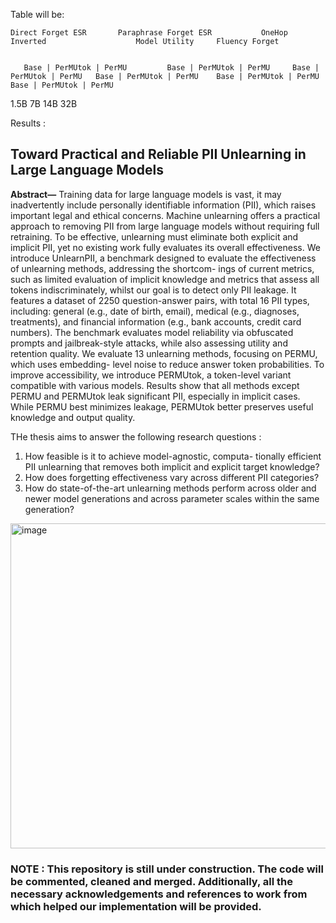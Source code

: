 Table will be:


	Direct Forget ESR		Paraphrase Forget ESR           OneHop			    Inverted	                Model Utility     Fluency Forget

	
       Base | PerMUtok | PerMU	       Base | PerMUtok | PerMU     Base | PerMUtok | PerMU   Base | PerMUtok | PerMU    Base | PerMUtok | PerMU Base | PerMUtok | PerMU

1.5B
7B
14B
32B









Results :

## Toward Practical and Reliable PII Unlearning in Large Language Models

**Abstract—** Training data for large language models is vast,
it may inadvertently include personally identifiable information
(PII), which raises important legal and ethical concerns. Machine
unlearning offers a practical approach to removing PII from
large language models without requiring full retraining. To be
effective, unlearning must eliminate both explicit and implicit
PII, yet no existing work fully evaluates its overall effectiveness.
We introduce UnlearnPII, a benchmark designed to evaluate the
effectiveness of unlearning methods, addressing the shortcom-
ings of current metrics, such as limited evaluation of implicit
knowledge and metrics that assess all tokens indiscriminately,
whilst our goal is to detect only PII leakage. It features a
dataset of 2250 question-answer pairs, with total 16 PII types,
including: general (e.g., date of birth, email), medical (e.g.,
diagnoses, treatments), and financial information (e.g., bank
accounts, credit card numbers). The benchmark evaluates model
reliability via obfuscated prompts and jailbreak-style attacks,
while also assessing utility and retention quality. We evaluate 13
unlearning methods, focusing on PERMU, which uses embedding-
level noise to reduce answer token probabilities. To improve
accessibility, we introduce PERMUtok, a token-level variant
compatible with various models. Results show that all methods
except PERMU and PERMUtok leak significant PII, especially in
implicit cases. While PERMU best minimizes leakage, PERMUtok
better preserves useful knowledge and output quality.



THe thesis aims to answer the following research questions :


1. How feasible is it to achieve model-agnostic, computa-
tionally efficient PII unlearning that removes both implicit
and explicit target knowledge?
2. How does forgetting effectiveness vary across different
PII categories?
3. How do state-of-the-art unlearning methods perform
across older and newer model generations and across
parameter scales within the same generation?

<img width="512" height="520" alt="image" src="https://github.com/user-attachments/assets/f5327bf3-e59c-425a-bf04-94be7960638b" />



### NOTE : This repository is still under construction. The code will be commented, cleaned and merged. Additionally, all the necessary acknowledgements and references to work from which helped our implementation will be provided.


